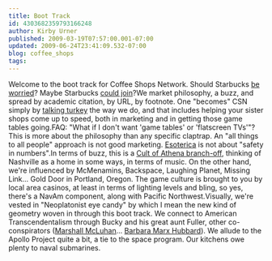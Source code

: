 ```yaml
---
title: Boot Track
id: 4303682359793166248
author: Kirby Urner
published: 2009-03-19T07:57:00.001-07:00
updated: 2009-06-24T23:41:09.532-07:00
blog: coffee_shops
tags: 
---
```


Welcome to the boot track for Coffee Shops Network.  Should Starbucks [be worried](http://controlroom.blogspot.com/2006/09/this-land-is-your-land-movie-review_28.html)? Maybe  Starbucks [could join](http://controlroom.blogspot.com/2006/09/this-land-is-your-land-movie-review_28.html)?We market philosophy, a buzz, and spread by academic citation, by URL, by footnote.  One "becomes" CSN simply by [talking turkey](http://controlroom.blogspot.com/2007/08/which-hollywood-star-for-president.html) the way we do, and that includes helping your sister shops come up to speed, both in marketing and in getting those game tables going.FAQ: "What if I don't want 'game tables' or 'flatscreen TVs'"?This is more about the philosophy than any specific claptrap.  An "all things to all people" approach is not good marketing.  [Esoterica](http://coffeeshopsnet.blogspot.com/2009/03/franchise-motifs.html) is not about "safety in numbers".In terms of buzz, this is a [Cult of Athena branch-off](http://controlroom.blogspot.com/2008/01/greek-polytheism.html), thinking of Nashville as a home in some ways, in terms of music.  On the other hand, we're influenced by McMenamins, Backspace, Laughing Planet, Missing Link... Gold Door in Portland, Oregon.  The game culture is brought to you by local area casinos, at least in terms of lighting levels and bling, so yes, there's a NavAm component, along with Pacific Northwest.Visually, we're vested in "Neoplatonist eye candy" by which I mean the new kind of geometry woven in through this boot track.  We connect to American Transcendentalism through Bucky and his great aunt Fuller, other co-conspirators ([Marshall McLuhan](http://controlroom.blogspot.com/2006/01/quotable-quotes.html)... [Barbara Marx Hubbard](http://controlroom.blogspot.com/2008/10/some-missing-history.html)).  We allude to the Apollo Project quite a bit, a tie to the space program.  Our kitchens owe plenty to naval submarines.[](https://blogger.googleusercontent.com/img/b/R29vZ2xl/AVvXsEgc6z1w2iHG5Ag2YlpJp6YRC-a2yVl-U334RllhYNhSs036bIjEyy9b-3NSxRVWp-JVKPoKIPe-EjtIoWwkHf23QWSZjWMWV_2Y_Jjoxc1FxE4CKhpbBiGvjQmlEm_93h-WVHQLHgUCuYjf/s1600-h/bfuller.png)